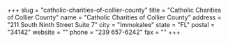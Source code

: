+++
slug = "catholic-charities-of-collier-county"
title = "Catholic Charities of Collier County"
name = "Catholic Charities of Collier County"
address = "211 South Ninth Street Suite 7"
city = "Immokalee"
state = "FL"
postal = "34142"
website = ""
phone = "239 657-6242"
fax = ""
+++
